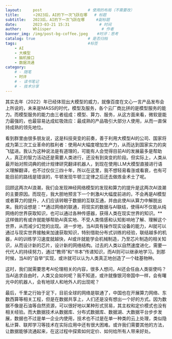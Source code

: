 ```yaml
---
layout:     post                    # 使用的布局（不需要改）
title:      ⭐2023后，AI的下一次飞跃在哪	# 标题 
subtitle:   2023后，AI的下一次飞跃在哪	 #副标题
date:       2023-03-21 15:31             # 时间
author:     Wh1isper                      # 作者
banner_img: /img/post-bg-coffee.jpeg    #时评：思考
catalog: true                       # 是否归档
tags:                               #标签
    - AI
    - 大模型
    - 脑机接口
    - 数据流通
category:
    # - 随笔
    - 时评
    # - 读书笔记
    # - 技术分享
---
```


其实去年（2022）年已经体现出大模型的威力，就像百度在文心一言产品发布会上所说的，未来是MASS的时代，模型及服务，各个云厂商比拼的是模型服务的能力。而模型服务的能力由三者组成：模型、算力、服务，从这方面来看，微软是能力最强的，也最容易达成虹吸效应：最成熟的产品吸引大部分人使用，从而一直保持成熟的领先地位。

看到群里由很多朋友说，这是科技突变的前奏，善于利用大模型AI的公司、国家将成为第三次工业革命的胜利者：使用AI大幅度增加生产力，从而达到国家实力的突飞猛进。我认为这种说法是有道理的，可能有人会觉得目前AI的发展最多是帮助人，真正的智力活动还是需要人类进行，还没有到突变的阶段。但实际上，人类从最开始对照词典的统计规律研究翻译机器人，到现在使用LLM大模型直接进行语义理解翻译，也不过仅仅三四十年，所以在这里，我不想轻易看涨或看衰，也有可能目前的路线是错误的，牛顿发现牛顿三定律之后还去做炼金术士了呢。

回顾这两次AI浪潮，我们会发现神经网络模型的发现和算力的提升是这两次AI浪潮的主要原因。而现在，我大胆地预言下一个刺激AI大幅度前进的，不会再是AI模型或者算力的提升，人们应该转眼于数据的互联互通，并由此使AI从算力中解脱出来。我的设想是：**通过网络的联通，将现实的数据与AI联结，使得AI不仅能从纯网络的世界获取知识，也可以通过各种传感器，获得人类在现实世界的知识。**这样做的有或许就能够帮助AI真实地、不受人类情感和认知影响地了解、理解这个世界，从而减少幻觉的出现。进一步地，当AI具有操作现实设备的能力，AI就可以通过与现实世界接触来加速获取知识，特别借助分布式训练的经验，联结越多的机器，AI的训练学习速度就越快，AI或许就能学会机械制造，乃至芯片制造的相关知识，从而设计新的芯片，设计新的网络结构。过去的人类以自然速度进化，需要一代代人的持续努力，通过“教师”和“书本”传递知识，而AI则可以继承地学习。到那时候，当AI的”自举“实现，或许就可以认为人类真正地创造了一个硅基物种。

这时，我们就需要思考AI伦理相关的内容，很多人想问，AI还会任由人类驱使吗？当AI追求自由时，人类又会如何呢？我不知道，或许就像银河帝国中一样，会有曙光中的机器人，会有地球人和地外人的出现呢？

最后，千里之行始于足下，目前全球的网络是联通了，中国也在开展算力网络、东数西算等相关工程，但是在数据共享上，人们还是没有想出一个好的方式。因为数据不像是石油等自然资源，可以很好地以某种形式贸易，其主权和定价模式也没有相关经验。而大数据技术从数据库、分布式数据库、数据湖、大数据平台步步发展，数据也不过是单一企业内使用，技术也不过是在单一种类的云上处理，类似隐私计算、联邦学习等技术在实际应用中还有很大困难。或许我们需要其他的方法，让数据能够流通起来，在这过程中探索如何定价、如何给所有人带来好处。